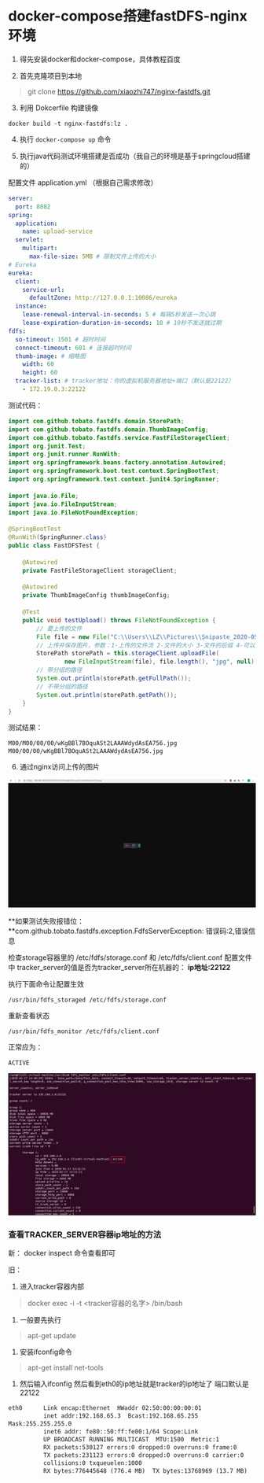 # docker-compose搭建fastDFS-nginx环境

1. 得先安装docker和docker-compose，具体教程百度

2. 首先克隆项目到本地

> git clone https://github.com/xiaozhi747/nginx-fastdfs.git

3. 利用 Dokcerfile 构建镜像

```shell script
docker build -t nginx-fastdfs:lz .
```

4. 执行 `docker-compose up` 命令

5. 执行java代码测试环境搭建是否成功（我自己的环境是基于springcloud搭建的）

配置文件 application.yml （根据自己需求修改）
```yaml
server:
  port: 8082
spring:
  application:
    name: upload-service
  servlet:
    multipart:
      max-file-size: 5MB # 限制文件上传的大小
# Eureka
eureka:
  client:
    service-url:
      defaultZone: http://127.0.0.1:10086/eureka
  instance:
    lease-renewal-interval-in-seconds: 5 # 每隔5秒发送一次心跳
    lease-expiration-duration-in-seconds: 10 # 10秒不发送就过期
fdfs:
  so-timeout: 1501 # 超时时间
  connect-timeout: 601 # 连接超时时间
  thumb-image: # 缩略图
    width: 60
    height: 60
  tracker-list: # tracker地址：你的虚拟机服务器地址+端口（默认是22122）
    - 172.19.0.3:22122
```
测试代码：
```java
import com.github.tobato.fastdfs.domain.StorePath;
import com.github.tobato.fastdfs.domain.ThumbImageConfig;
import com.github.tobato.fastdfs.service.FastFileStorageClient;
import org.junit.Test;
import org.junit.runner.RunWith;
import org.springframework.beans.factory.annotation.Autowired;
import org.springframework.boot.test.context.SpringBootTest;
import org.springframework.test.context.junit4.SpringRunner;

import java.io.File;
import java.io.FileInputStream;
import java.io.FileNotFoundException;

@SpringBootTest
@RunWith(SpringRunner.class)
public class FastDFSTest {

    @Autowired
    private FastFileStorageClient storageClient;

    @Autowired
    private ThumbImageConfig thumbImageConfig;

    @Test
    public void testUpload() throws FileNotFoundException {
        // 要上传的文件
        File file = new File("C:\\Users\\LZ\\Pictures\\Snipaste_2020-05-17_21-11-17.png");
        // 上传并保存图片，参数：1-上传的文件流 2-文件的大小 3-文件的后缀 4-可以不管他
        StorePath storePath = this.storageClient.uploadFile(
                new FileInputStream(file), file.length(), "jpg", null);
        // 带分组的路径
        System.out.println(storePath.getFullPath());
        // 不带分组的路径
        System.out.println(storePath.getPath());
    }
}
```

测试结果：

```
M00/M00/00/00/wKgBBl7BOquASt2LAAAWdydAsEA756.jpg
M00/00/00/wKgBBl7BOquASt2LAAAWdydAsEA756.jpg
```

6. 通过nginx访问上传的图片

![image-20200517222358961](https://github.com/xiaozhi747/nginx-fastdfs/blob/master/assets/image-20200517222358961.png)



**如果测试失败报错位：**com.github.tobato.fastdfs.exception.FdfsServerException: 错误码:2,错误信息

检查storage容器里的 /etc/fdfs/storage.conf 和 /etc/fdfs/client.conf 配置文件中 tracker_server的值是否为tracker_server所在机器的： **ip地址:22122** 

执行下面命令让配置生效

```
/usr/bin/fdfs_storaged /etc/fdfs/storage.conf
```

重新查看状态

```
/usr/bin/fdfs_monitor /etc/fdfs/client.conf
```

正常应为：

```
ACTIVE
```

![image-20200517224142883](https://github.com/xiaozhi747/nginx-fastdfs/blob/master/assets/image-20200517224142883.png)

### 查看TRACKER_SERVER容器ip地址的方法
新： docker inspect 命令查看即可

旧：
1. 进入tracker容器内部

> docker exec -i -t <tracker容器的名字> /bin/bash

1. 一般要先执行

> apt-get update

1. 安装ifconfig命令

> apt-get install net-tools

1. 然后输入ifconfig 然后看到eth0的ip地址就是tracker的ip地址了 端口默认是22122

```
eth0      Link encap:Ethernet  HWaddr 02:50:00:00:00:01
          inet addr:192.168.65.3  Bcast:192.168.65.255  Mask:255.255.255.0
          inet6 addr: fe80::50:ff:fe00:1/64 Scope:Link
          UP BROADCAST RUNNING MULTICAST  MTU:1500  Metric:1
          RX packets:530127 errors:0 dropped:0 overruns:0 frame:0
          TX packets:231123 errors:0 dropped:0 overruns:0 carrier:0
          collisions:0 txqueuelen:1000
          RX bytes:776445648 (776.4 MB)  TX bytes:13768969 (13.7 MB)
```

